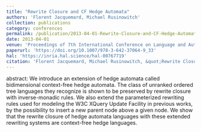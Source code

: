 ```yaml
---
title: "Rewrite Closure and CF Hedge Automata"
authors: 'Florent Jacquemard, Michael Rusinowitch'
collection: publications
category: conferences
permalink: /publication/2013-04-01-Rewrite-Closure-and-CF-Hedge-Automata
date: 2013-04-01
venue: 'Proceedings of 7th International Conference on Language and Automata Theory and Application, Springer LNCS 7810'
paperurl: 'https://doi.org/10.1007/978-3-642-37064-9_33'
hal: 'https://inria.hal.science/hal-00767719'
citation: 'Florent Jacquemard, Michael Rusinowitch, &quot;Rewrite Closure and CF Hedge Automata&quot; In the proceedings of 7th International Conference on Language and Automata Theory and Application, Springer LNCS 7810, 2013.'
---
```


abstract:
We introduce an extension of hedge automata called bidimensional context-free hedge automata. The class of unranked ordered tree languages they recognize is shown to be preserved by rewrite closure with inverse-monadic rules. We also extend the parameterized rewriting rules used for modeling the W3C XQuery Update Facility in previous works, by the possibility to insert a new parent node above a given node. We show that the rewrite closure of hedge automata languages with these extended rewriting systems are context-free hedge languages.